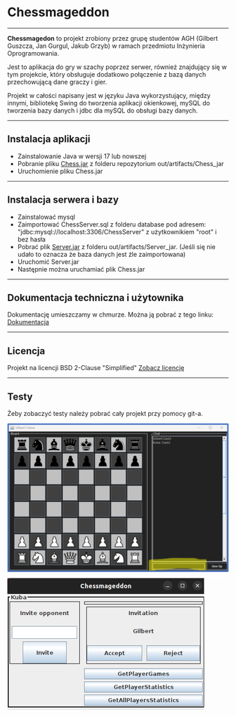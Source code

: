 # Chessmageddon
---
**Chessmagedon** to projekt zrobiony przez grupę studentów AGH (Gilbert Guszcza, Jan Gurgul, Jakub Grzyb) w ramach przedmiotu Inżynieria Oprogramowania. 

Jest to aplikacja do gry w szachy poprzez serwer, również znajdujący się w tym projekcie, który obsługuje dodatkowo połączenie z bazą danych przechowującą dane graczy i gier.

Projekt w całości napisany jest w języku Java wykorzystujący, między innymi, bibliotekę Swing do tworzenia aplikacji okienkowej, mySQL do tworzenia bazy danych i jdbc dla mySQL do obsługi bazy danych.

---

## Instalacja aplikacji
 * Zainstalowanie Java w wersji 17 lub nowszej
 * Pobranie pliku [Chess.jar](https://github.com/Isdre/Chessmageddon/blob/master/out/artifacts/Chess_jar/Chess.jar) z folderu repozytorium out/artifacts/Chess_jar
 * Uruchomienie pliku Chess.jar

---

## Instalacja serwera i bazy
* Zainstalować mysql
* Zaimportować ChessServer.sql z folderu database pod adresem: "jdbc:mysql://localhost:3306/ChessServer" z użytkownikiem "root" i bez hasła
* Pobrać plik [Server.jar](https://github.com/Isdre/Chessmageddon/blob/master/out/artifacts/Server_jar/Server.jar) z folderu out/artifacts/Server_jar. (Jeśli się nie udało to oznacza że baza danych jest źle zaimportowana)
* Uruchomić Server.jar
* Następnie można uruchamiać plik Chess.jar

---

## Dokumentacja techniczna i użytownika
Dokumentację umieszczamy w chmurze. Można ją pobrać z tego linku: [Dokumentacja](https://drive.google.com/drive/folders/1jNw_qbgocLBruFItsxFw_-JkBM3K9EvW?usp=sharing)

---

## Licencja
Projekt na licencji BSD 2-Clause "Simplified"
[Zobacz licencję](https://github.com/Isdre/Chessmageddon/blob/master/LICENSE)

---

## Testy
Żeby zobaczyć testy należy pobrać cały projekt przy pomocy git-a.

![o1](Chess.png)
![o2](Szachy1.png)
